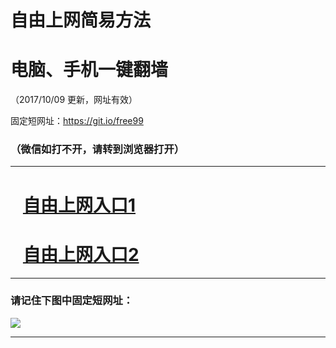 ﻿# 自由上网简易方法

# 电脑、手机一键翻墙

（2017/10/09 更新，网址有效）

固定短网址：https://git.io/free99

### （微信如打不开，请转到浏览器打开）


***





# &nbsp;&nbsp; <a href="http://ft1063017200.fwq-tz-1001.info/fwqtz01.html?t=10090013681 " target="_blank">自由上网入口1</a>
# &nbsp;&nbsp; <a href="http://ft1333012763.fwq-tz-1002.info/fwqtz02.html?t=100900122253 " target="_blank">自由上网入口2</a>
***

### 请记住下图中固定短网址：

<img src="https://s3-us-west-2.amazonaws.com/fwq-1001/yjfq-20170905okok.png" /> 


***

